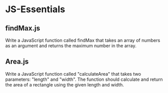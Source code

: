 # JS-Essentials
## findMax.js
Write a JavaScript function called findMax that takes an array of numbers as an argument and returns the maximum number in the array.
## Area.js
Write a JavaScript function called "calculateArea" that takes two parameters: "length" and "width". The function should calculate and return the area of a rectangle using the given length and width.
